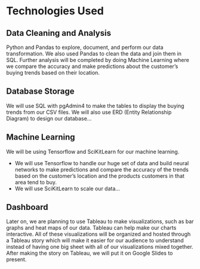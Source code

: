 # Technologies Used
## Data Cleaning and Analysis
Python and Pandas to explore, document, and perform our data transformation. We also used Pandas to clean the data and join them in SQL. Further analysis will be completed by doing Machine Learning where we compare the accuracy and make predictions about the customer’s buying trends based on their location.

## Database Storage
We will use SQL with pgAdmin4 to make the tables to display the buying trends from our CSV files. We will also use ERD (Entity Relationship Diagram) to design our database…

## Machine Learning
We will be using Tensorflow and SciKitLearn for our machine learning. 
- We will use Tensorflow to handle our huge set of data and build neural networks to make predictions and compare the accuracy of the trends based on the customer’s location and the products customers in that area tend to buy. 
- We will use SciKitLearn to scale our data…

## Dashboard
Later on, we are planning to use Tableau to make visualizations, such as bar graphs and heat maps of our data. Tableau can help make our charts interactive. All of these visualizations will be organized and hosted through a Tableau story which will make it easier for our audience to understand instead of having one big sheet with all of our visualizations mixed together. After making the story on Tableau, we will put it on Google Slides to present.

